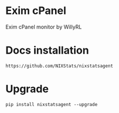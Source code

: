 # Exim cPanel
Exim cPanel monitor by WillyRL

# Docs installation
```
https://github.com/NIXStats/nixstatsagent
```


# Upgrade
```
pip install nixstatsagent --upgrade
```
